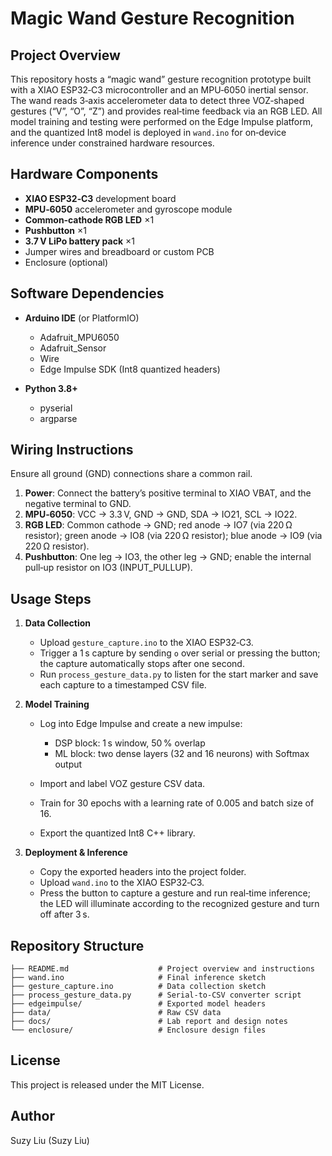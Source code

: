 # Magic Wand Gesture Recognition

## Project Overview

This repository hosts a “magic wand” gesture recognition prototype built with a XIAO ESP32‑C3 microcontroller and an MPU‑6050 inertial sensor. The wand reads 3‑axis accelerometer data to detect three VOZ‑shaped gestures (“V”, “O”, “Z”) and provides real‑time feedback via an RGB LED. All model training and testing were performed on the Edge Impulse platform, and the quantized Int8 model is deployed in `wand.ino` for on‑device inference under constrained hardware resources.

## Hardware Components

* **XIAO ESP32‑C3** development board
* **MPU‑6050** accelerometer and gyroscope module
* **Common‑cathode RGB LED** ×1
* **Pushbutton** ×1
* **3.7 V LiPo battery pack** ×1
* Jumper wires and breadboard or custom PCB
* Enclosure (optional)

## Software Dependencies

* **Arduino IDE** (or PlatformIO)

  * Adafruit\_MPU6050
  * Adafruit\_Sensor
  * Wire
  * Edge Impulse SDK (Int8 quantized headers)
* **Python 3.8+**

  * pyserial
  * argparse

## Wiring Instructions

Ensure all ground (GND) connections share a common rail.

1. **Power**: Connect the battery’s positive terminal to XIAO VBAT, and the negative terminal to GND.
2. **MPU‑6050**: VCC → 3.3 V, GND → GND, SDA → IO21, SCL → IO22.
3. **RGB LED**: Common cathode → GND; red anode → IO7 (via 220 Ω resistor); green anode → IO8 (via 220 Ω resistor); blue anode → IO9 (via 220 Ω resistor).
4. **Pushbutton**: One leg → IO3, the other leg → GND; enable the internal pull‑up resistor on IO3 (INPUT\_PULLUP).

## Usage Steps

1. **Data Collection**

   * Upload `gesture_capture.ino` to the XIAO ESP32‑C3.
   * Trigger a 1 s capture by sending `o` over serial or pressing the button; the capture automatically stops after one second.
   * Run `process_gesture_data.py` to listen for the start marker and save each capture to a timestamped CSV file.

2. **Model Training**

   * Log into Edge Impulse and create a new impulse:

     * DSP block: 1 s window, 50 % overlap
     * ML block: two dense layers (32 and 16 neurons) with Softmax output
   * Import and label VOZ gesture CSV data.
   * Train for 30 epochs with a learning rate of 0.005 and batch size of 16.
   * Export the quantized Int8 C++ library.

3. **Deployment & Inference**

   * Copy the exported headers into the project folder.
   * Upload `wand.ino` to the XIAO ESP32‑C3.
   * Press the button to capture a gesture and run real‑time inference; the LED will illuminate according to the recognized gesture and turn off after 3 s.

## Repository Structure

```
├── README.md                    # Project overview and instructions
├── wand.ino                     # Final inference sketch
├── gesture_capture.ino          # Data collection sketch
├── process_gesture_data.py      # Serial‑to‑CSV converter script
├── edgeimpulse/                 # Exported model headers
├── data/                        # Raw CSV data
├── docs/                        # Lab report and design notes
└── enclosure/                   # Enclosure design files
```

## License

This project is released under the MIT License.

## Author

Suzy Liu (Suzy Liu)
